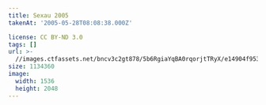 ```yaml
---
title: Sexau 2005
takenAt: '2005-05-28T08:08:38.000Z'

license: CC BY-ND 3.0
tags: []
url: >-
  //images.ctfassets.net/bncv3c2gt878/5b6RgiaYqBA0rqorjtTRyX/e14904f95363fa45755af1a3f99404e4/sexau-2005_4560324390_o
size: 1134360
image:
  width: 1536
  height: 2048
---
```

